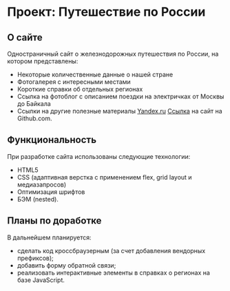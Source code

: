 # Проект: Путешествие по России

## О сайте
Одностраничный сайт о железнодорожных путешествия по России, на котором представлены:
* Некоторые количественные данные о нашей стране
* Фотогалерея с интересными местами
* Короткие справки об отдельных регионах
* Ссылка на фотоблог с описанием поездки на электричках от Москвы до Байкала
* Ссылки на другие полезные материалы [Yandex.ru](https://www.yandex.ru)
[Ссылка](https://github.com/Knaklaut/russian-travel.git) на сайт на Github.com.

## Функциональность
При разработке сайта использованы следующие технологии:
* HTML5
* CSS (адаптивная верстка с применением flex, grid layout и медиазапросов)
* Оптимизация шрифтов
* БЭМ (nested).

## Планы по доработке
В дальнейшем планируется:
* сделать код кроссбраузерным (за счет добавления вендорных префиксов);
* добавить форму обратной связи;
* реализовать интерактивные элементы в справках о регионах на базе JavaScript.
